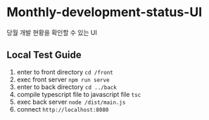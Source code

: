 # Monthly-development-status-UI
당월 개발 현황을 확인할 수 있는 UI

## Local Test Guide

1. enter to front directory
`cd /front`
2. exec front server
`npm run serve`
3. enter to back directory
`cd ../back`
4. compile typescript file to javascript file
`tsc`
5. exec back server
`node /dist/main.js`
6. connect `http://localhost:8080`
